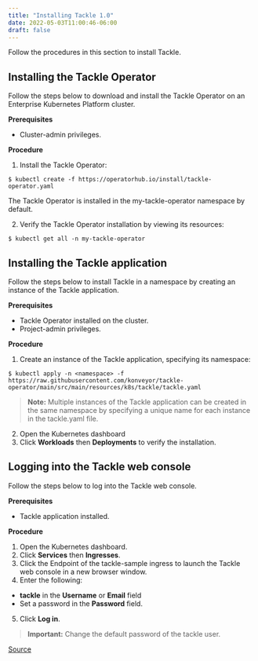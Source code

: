 ```yaml
---
title: "Installing Tackle 1.0"
date: 2022-05-03T11:00:46-06:00
draft: false
---
```

Follow the procedures in this section to install Tackle.

## Installing the Tackle Operator
Follow the steps below to download and install the Tackle Operator on an Enterprise Kubernetes Platform cluster.

**Prerequisites**

* Cluster-admin privileges.

**Procedure**

1. Install the Tackle Operator:

```
$ kubectl create -f https://operatorhub.io/install/tackle-operator.yaml
```
The Tackle Operator is installed in the my-tackle-operator namespace by default.

2. Verify the Tackle Operator installation by viewing its resources:

```
$ kubectl get all -n my-tackle-operator
```
## Installing the Tackle application
Follow the steps below to install Tackle in a namespace by creating an instance of the Tackle application.

**Prerequisites**

* Tackle Operator installed on the cluster.
* Project-admin privileges.

**Procedure**
1. Create an instance of the Tackle application, specifying its namespace:
```
$ kubectl apply -n <namespace> -f https://raw.githubusercontent.com/konveyor/tackle-operator/main/src/main/resources/k8s/tackle/tackle.yaml
```
> **Note:** Multiple instances of the Tackle application can be created in the same namespace by specifying a unique name for each instance in the tackle.yaml file.

2. Open the Kubernetes dashboard
3. Click **Workloads** then **Deployments** to verify the installation.

## Logging into the Tackle web console
Follow the steps below to log into the Tackle web console.

**Prerequisites**

* Tackle application installed.

**Procedure**
1. Open  the Kubernetes dashboard.
2. Click **Services** then **Ingresses**.
3. Click the Endpoint of the tackle-sample ingress to launch the Tackle web console in a new browser window.
4. Enter the following:
* **tackle** in the **Username** or **Email** field
* Set a password in the **Password** field.
5. Click **Log in**.

> **Important:** Change the default password of the tackle user.

[Source](https://github.com/konveyor/konveyor.github.io/blob/main/content/Tackle/installation.md)
